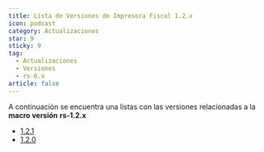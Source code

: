 ```yaml
---
title: Lista de Versiones de Impresora Fiscal 1.2.x
icon: podcast
category: Actualizaciones
star: 9
sticky: 9
tag:
  - Actualizaciones
  - Versiones
  - rs-6.x
article: false
---
```


A continuación se encuentra una listas con las versiones relacionadas a la **macro versión** **rs-1.2.x**

- [1.2.1](1.2.1.md)
- [1.2.0](1.2.0.md)

